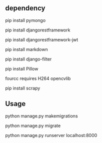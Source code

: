 ## dependency

pip install pymongo

pip install djangorestframework

pip install djangorestframework-jwt

pip install markdown 

pip install django-filter 

pip install Pillow

fourcc requires H264 opencvlib

pip install scrapy

## Usage 

python manage.py makemigrations

python manage.py migrate

python manage.py runserver localhost:8000
